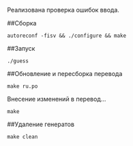Реализована проверка ошибок ввода.

##Сборка
```
autoreconf -fisv && ./configure && make
```
##Запуск
```
./guess
```
##Обновление и пересборка перевода
```
make ru.po
```
Внесение изменений в перевод...
```
make
```
##Удаление генератов
```
make clean
```
